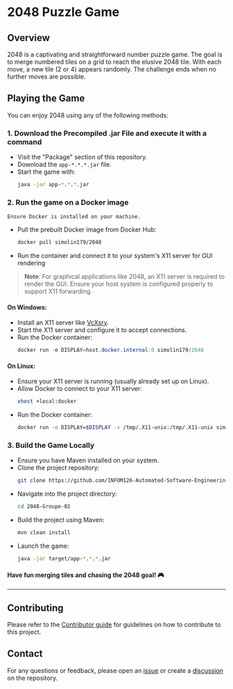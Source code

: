 # 2048 Puzzle Game

## Overview
2048 is a captivating and straightforward number puzzle game. The goal is to merge numbered tiles on a grid to reach the elusive 2048 tile. With each move, a new tile (2 or 4) appears randomly. The challenge ends when no further moves are possible.

## Playing the Game
You can enjoy 2048 using any of the following methods:

### 1. **Download the Precompiled .jar File and execute it with a command**
   - Visit the "Package" section of this repository.
   - Download the `app-*.*.*.jar` file.
   - Start the game with:
     ```bash
     java -jar app-*.*.*.jar
     ```

### 2. **Run the game on a Docker image**

    Ensure Docker is installed on your machine.
   - Pull the prebuilt Docker image from Docker Hub:
     ```bash
     docker pull simolin179/2048
     ```
   - Run the container and connect it to your system's X11 server for GUI rendering
  > **Note**: For graphical applications like 2048, an X11 server is required to render the GUI. Ensure your host system is configured properly to support X11 forwarding.


#### On Windows:
   - Install an X11 server like [VcXsrv](https://sourceforge.net/projects/vcxsrv/).
   - Start the X11 server and configure it to accept connections.
   - Run the Docker container:
     ```powershell
     docker run -e DISPLAY=host.docker.internal:0 simolin179/2048
     ```

#### On Linux:
   - Ensure your X11 server is running (usually already set up on Linux).
   - Allow Docker to connect to your X11 server:
     ```bash
     xhost +local:docker
     ```
   - Run the Docker container:
     ```bash
     docker run -e DISPLAY=$DISPLAY -v /tmp/.X11-unix:/tmp/.X11-unix simolin179/2048
     ```
### 3. **Build the Game Locally**
   - Ensure you have Maven installed on your system.
   - Clone the project repository:
     ```bash
     git clone https://github.com/INFOM126-Automated-Software-Engineering/2048-groupe-02.git
     ```
   - Navigate into the project directory:
     ```bash
     cd 2048-Groupe-02
     ```
   - Build the project using Maven:
     ```bash
     mvn clean install
     ```
   - Launch the game:
     ```bash
     java -jar target/app-*.*.*.jar
     ```
  #### Have fun merging tiles and chasing the 2048 goal! 🎮
---

## Contributing
Please refer to the [Contributor guide](https://github.com/INFOM126-Automated-Software-Engineering/2048-groupe-02/blob/main/docs/CONTRIBUTOR.md) for guidelines on how to contribute to this project.

## Contact
For any questions or feedback, please open an [issue](https://github.com/INFOM126-Automated-Software-Engineering/2048-groupe-02/issues/new/choose) or create a [discussion](https://github.com/INFOM126-Automated-Software-Engineering/2048-groupe-02/discussions/new/choose) on the repository.